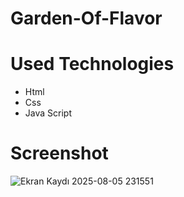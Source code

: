 # Garden-Of-Flavor
# Used Technologies
- Html
- Css
- Java Script
# Screenshot
![Ekran Kaydı 2025-08-05 231551](https://github.com/user-attachments/assets/fb7ca14b-45ad-4dcb-9184-410d39996aba)
